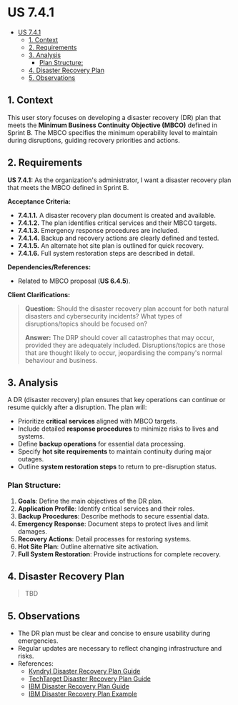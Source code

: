 # US 7.4.1

<!-- TOC -->
* [US 7.4.1](#us-741)
  * [1. Context](#1-context)
  * [2. Requirements](#2-requirements)
  * [3. Analysis](#3-analysis)
    * [Plan Structure:](#plan-structure)
  * [4. Disaster Recovery Plan](#4-disaster-recovery-plan)
  * [5. Observations](#5-observations)
<!-- TOC -->

## 1. Context

This user story focuses on developing a disaster recovery (DR) plan that meets the **Minimum Business Continuity Objective (MBCO)** defined in Sprint B.
The MBCO specifies the minimum operability level to maintain during disruptions, guiding recovery priorities and actions.

## 2. Requirements

**US 7.4.1:** As the organization's administrator, I want a disaster recovery plan that meets the MBCO defined in Sprint B.

**Acceptance Criteria:**
- **7.4.1.1.** A disaster recovery plan document is created and available.
- **7.4.1.2.** The plan identifies critical services and their MBCO targets.
- **7.4.1.3.** Emergency response procedures are included.
- **7.4.1.4.** Backup and recovery actions are clearly defined and tested.
- **7.4.1.5.** An alternate hot site plan is outlined for quick recovery.
- **7.4.1.6.** Full system restoration steps are described in detail.

**Dependencies/References:**
- Related to MBCO proposal (**US 6.4.5**).

**Client Clarifications:**

> **Question:** Should the disaster recovery plan account for both natural disasters and cybersecurity incidents? What types of disruptions/topics should be focused on?
> 
> **Answer:** The DRP should cover all catastrophes that may occur, provided they are adequately included. Disruptions/topics are those that are thought likely to occur, jeopardising the company's normal behaviour and business.

## 3. Analysis

A DR (disaster recovery) plan ensures that key operations can continue or resume quickly after a disruption. The plan will:
- Prioritize **critical services** aligned with MBCO targets.
- Include detailed **response procedures** to minimize risks to lives and systems.
- Define **backup operations** for essential data processing.
- Specify **hot site requirements** to maintain continuity during major outages.
- Outline **system restoration steps** to return to pre-disruption status.

### Plan Structure:
1. **Goals**: Define the main objectives of the DR plan.
2. **Application Profile**: Identify critical services and their roles.
3. **Backup Procedures**: Describe methods to secure essential data.
4. **Emergency Response**: Document steps to protect lives and limit damages.
5. **Recovery Actions**: Detail processes for restoring systems.
6. **Hot Site Plan**: Outline alternative site activation.
7. **Full System Restoration**: Provide instructions for complete recovery.

## 4. Disaster Recovery Plan

> TBD

## 5. Observations

- The DR plan must be clear and concise to ensure usability during emergencies.
- Regular updates are necessary to reflect changing infrastructure and risks.
- References:
  - [Kyndryl Disaster Recovery Plan Guide](https://www.kyndryl.com/us/en/learn/disaster-recovery-plan) 
  - [TechTarget Disaster Recovery Plan Guide](https://www.techtarget.com/searchdisasterrecovery/definition/disaster-recovery-plan)
  - [IBM Disaster Recovery Plan Guide](https://www.ibm.com/topics/disaster-recovery-plan)
  - [IBM Disaster Recovery Plan Example](https://www.ibm.com/docs/en/i/7.3?topic=system-example-disaster-recovery-plan)
